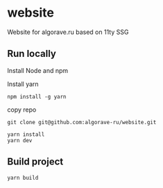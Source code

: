 # website
Website for algorave.ru based on 11ty SSG

## Run locally

Install Node and npm

Install yarn

```
npm install -g yarn
```

copy repo

```
git clone git@github.com:algorave-ru/website.git
```

```
yarn install
yarn dev
```

## Build project

```
yarn build

```
